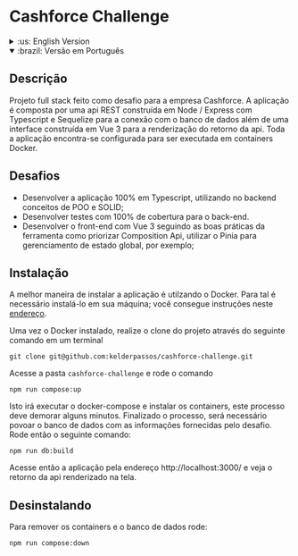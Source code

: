 # Cashforce Challenge

<details> 
<summary>:us: English Version</summary>
  
## Description
 A full stack project made as a challenge to the company Cashforce. The application is composed by a REST api built on Node / Express with Typescript and Sequelize to connect it the database as well as an interface built on Vue 3 to render the api's return. The whole application is set to be executed on Docker containers.
  
## Challenges
 - Develop the entire application in Typescript using OOP and SOLID concepts at the back-end;
 - Develop tests to cover 100% of the code at the back-end;
 - Develop the front-end with Vue 3 following the good practices of the framework like prioritize Composition API and use Pinia for global state management;
 
## Installation
The best way to install the application is using Docker, but it's necessary to install it on your machine. You can do it through this [link](https://www.docker.com/get-started/).

Once Docker is installed, clone the project through the following command on a terminal
```
git clone git@github.com:kelderpassos/cashforce-challenge.git
```
Enter the folder `cashforce-challenge` and run de command
```
npm run compose:up
```
This will run the docker-compose and install the containers, it should take some minutes. When it's finished, it'll be necessary to populate the database with the data provided by the challenge. Run the following command:
 ```
npm run db:build
 ```
Now you can access the application through the link and see the api's return on the screen.

</details>


<details open>
 <summary>:brazil: Versão em Português</summary>
  
## Descrição
  
  Projeto full stack feito como desafio para a empresa Cashforce. A aplicação é composta por uma api REST construída em Node / Express com Typescript
  e Sequelize para a conexão com o banco de dados além de uma interface construída em Vue 3 para a renderização do retorno da api. Toda a aplicação encontra-se configurada para ser executada em containers Docker.
  
## Desafios
 - Desenvolver a aplicação 100% em Typescript, utilizando no backend conceitos de POO e SOLID;
 - Desenvolver testes com 100% de cobertura para o back-end.
 - Desenvolver o front-end com Vue 3 seguindo as boas práticas da ferramenta como priorizar Composition Api, utilizar o Pinia para gerenciamento de estado global, por exemplo;
    
## Instalação
A melhor maneira de instalar a aplicação é utilzando o Docker. Para tal é necessário instalá-lo em sua máquina; você consegue instruções neste [endereço](https://www.docker.com/get-started/).

Uma vez o Docker instalado, realize o clone do projeto através do seguinte comando em um terminal
```
git clone git@github.com:kelderpassos/cashforce-challenge.git
```
 Acesse a pasta `cashforce-challenge` e rode o comando
```
npm run compose:up
```
Isto irá executar o docker-compose e instalar os containers, este processo deve demorar alguns minutos. Finalizado o processo, será necessário povoar o banco de dados com as informações fornecidas pelo desafio. Rode então o seguinte comando:
 ```
npm run db:build
 ```
Acesse então a aplicação pela endereço http://localhost:3000/ e veja o retorno da api renderizado na tela.

## Desinstalando
Para remover os containers e o banco de dados rode:
```
npm run compose:down
```

<br />

</details>

  
